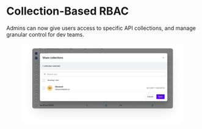 # Collection-Based RBAC

Admins can now give users access to specific API collections, and manage granular control for dev teams.

<figure><img src="../../.gitbook/assets/image (3) (1) (1) (1) (1) (1) (1) (1).png" alt=""><figcaption></figcaption></figure>
